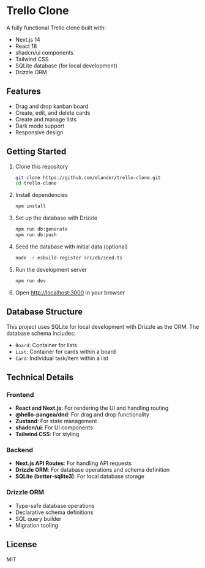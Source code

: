 # Trello Clone

A fully functional Trello clone built with:
- Next.js 14
- React 18
- shadcn/ui components
- Tailwind CSS
- SQLite database (for local development)
- Drizzle ORM

## Features
- Drag and drop kanban board
- Create, edit, and delete cards
- Create and manage lists
- Dark mode support
- Responsive design

## Getting Started

1. Clone this repository
   ```bash
   git clone https://github.com/elander/trello-clone.git
   cd trello-clone
   ```

2. Install dependencies
   ```bash
   npm install
   ```

3. Set up the database with Drizzle
   ```bash
   npm run db:generate
   npm run db:push
   ```

4. Seed the database with initial data (optional)
   ```bash
   node -r esbuild-register src/db/seed.ts
   ```

5. Run the development server
   ```bash
   npm run dev
   ```

6. Open [http://localhost:3000](http://localhost:3000) in your browser

## Database Structure

This project uses SQLite for local development with Drizzle as the ORM. The database schema includes:

- `Board`: Container for lists
- `List`: Container for cards within a board
- `Card`: Individual task/item within a list

## Technical Details

### Frontend
- **React and Next.js**: For rendering the UI and handling routing
- **@hello-pangea/dnd**: For drag and drop functionality
- **Zustand**: For state management
- **shadcn/ui**: For UI components
- **Tailwind CSS**: For styling

### Backend
- **Next.js API Routes**: For handling API requests
- **Drizzle ORM**: For database operations and schema definition
- **SQLite (better-sqlite3)**: For local database storage

### Drizzle ORM
- Type-safe database operations
- Declarative schema definitions
- SQL query builder
- Migration tooling

## License

MIT
